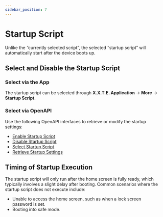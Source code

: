 ```yaml
---
sidebar_position: 7
---
```


# Startup Script

Unlike the “currently selected script”, the selected “startup script” will automatically start after the device boots up.

## Select and Disable the Startup Script

### Select via the App

The startup script can be selected through **X.X.T.E. Application** → **More** → **Startup Script**.

### Select via OpenAPI

Use the following OpenAPI interfaces to retrieve or modify the startup settings:

* [Enable Startup Script](https://elite.82flex.com/api-283425310)
* [Disable Startup Script](https://elite.82flex.com/api-283425311)
* [Select Startup Script](https://elite.82flex.com/api-283425313)
* [Retrieve Startup Settings](https://elite.82flex.com/api-283425312)

## Timing of Startup Execution

The startup script will only run after the home screen is fully ready, which typically involves a slight delay after booting. Common scenarios where the startup script does not execute include:

* Unable to access the home screen, such as when a lock screen password is set.
* Booting into safe mode.
